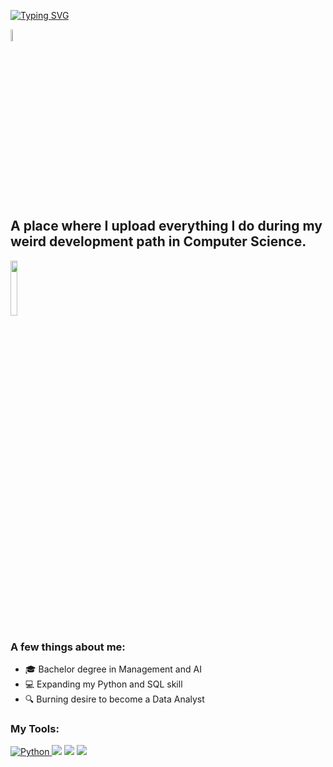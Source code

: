 [![Typing SVG](https://readme-typing-svg.demolab.com?font=Times+New+Roman&weight=700&size=27&pause=1000&color=F79ED1&background=FFFFFF00&random=false&width=435&lines=My+name+is+Anna+Maria;Data+Science+student;Currently+developing+my+Python+skills)](https://git.io/typing-svg)
         

<a href="https://giphy.com/hunterboots"><img src="https://media1.giphy.com/media/v1.Y2lkPTc5MGI3NjExNzEwamI5aGxkN2QwbWxiNXJhdDFvdnl1MWdzcW1mNzYwYThncm52eiZlcD12MV9pbnRlcm5hbF9naWZfYnlfaWQmY3Q9cw/fkb0aC33vSyuYAwqqQ/giphy.gif" width="7%"></a>
## A place where I upload everything I do during my weird development path in Computer Science.
<a href="https://giphy.com/gifs/working-typing-cartoon-11BbGyhVmk4iLS"><img src="https://media2.giphy.com/media/v1.Y2lkPTc5MGI3NjExaTFuZzNuNm56N21hdzB0cHAycWk0NnZzNW0yY2tyMGFlYTM5MnRmayZlcD12MV9pbnRlcm5hbF9naWZfYnlfaWQmY3Q9Zw/11BbGyhVmk4iLS/giphy.gif" width="15%"></a>

### A few things about me:
- 🎓 Bachelor degree in Management and AI 
- 💻 Expanding my Python and SQL skill
- 🔍 Burning desire to become a Data Analyst


### My Tools:
<p align="left">
<a href="https://www.python.org/" target="_blank">
    <img src="https://img.shields.io/badge/Python-%2314354C.svg?style=flat-square&logo=python&logoColor=white" alt="Python">
  </a> <img src="https://img.shields.io/badge/-Visual%20Studio%20Code-23A9F2?style=flat-square&logo=Visual%20Studio%20Code&logoColor=white"/> <img src="https://img.shields.io/badge/-MySQL-F29111?style=flat-square&logo=MySQL&logoColor=white"/>  
<img src=https://img.shields.io/badge/PostgreSQL-316192?style=for-the-badge&logo=postgresql&logoColor=white/>
 
